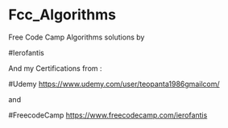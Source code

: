 # Fcc_Algorithms
Free Code Camp Algorithms solutions by

#Ierofantis

And my Certifications from : 

#Udemy
https://www.udemy.com/user/teopanta1986gmailcom/

and 

#FreecodeCamp
https://www.freecodecamp.com/ierofantis
